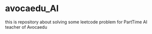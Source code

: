 # avocaedu_AI
this is repository about solving some leetcode problem for PartTime AI teacher of Avocaedu
